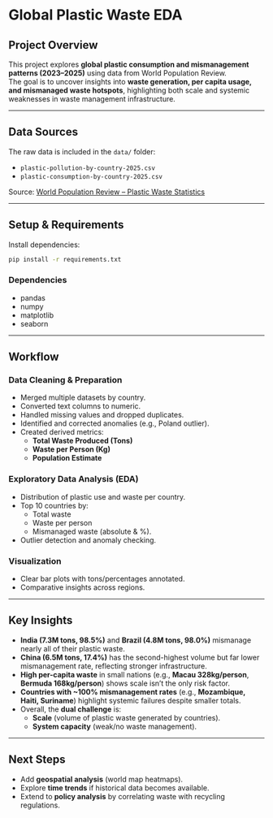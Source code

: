 # Global Plastic Waste EDA

## Project Overview
This project explores **global plastic consumption and mismanagement patterns (2023–2025)** using data from World Population Review.  
The goal is to uncover insights into **waste generation, per capita usage, and mismanaged waste hotspots**, highlighting both scale and systemic weaknesses in waste management infrastructure.  

---

## Data Sources
The raw data is included in the `data/` folder:
- `plastic-pollution-by-country-2025.csv`
- `plastic-consumption-by-country-2025.csv`

Source: [World Population Review – Plastic Waste Statistics](https://worldpopulationreview.com/)

---

## Setup & Requirements
Install dependencies:  
```bash
pip install -r requirements.txt
```


### Dependencies
- pandas  
- numpy  
- matplotlib  
- seaborn  

---

## Workflow

### Data Cleaning & Preparation
- Merged multiple datasets by country.  
- Converted text columns to numeric.  
- Handled missing values and dropped duplicates.  
- Identified and corrected anomalies (e.g., Poland outlier).  
- Created derived metrics:  
  - **Total Waste Produced (Tons)**  
  - **Waste per Person (Kg)**  
  - **Population Estimate**  

### Exploratory Data Analysis (EDA)
- Distribution of plastic use and waste per country.  
- Top 10 countries by:  
  - Total waste  
  - Waste per person  
  - Mismanaged waste (absolute & %).  
- Outlier detection and anomaly checking.  

### Visualization
- Clear bar plots with tons/percentages annotated.  
- Comparative insights across regions.  

---

## Key Insights
- **India (7.3M tons, 98.5%)** and **Brazil (4.8M tons, 98.0%)** mismanage nearly all of their plastic waste.  
- **China (6.5M tons, 17.4%)** has the second-highest volume but far lower mismanagement rate, reflecting stronger infrastructure.  
- **High per-capita waste** in small nations (e.g., **Macau 328kg/person**, **Bermuda 168kg/person**) shows scale isn’t the only risk factor.  
- **Countries with ~100% mismanagement rates** (e.g., **Mozambique, Haiti, Suriname**) highlight systemic failures despite smaller totals.  
- Overall, the **dual challenge** is:  
  - **Scale** (volume of plastic waste generated by countries).  
  - **System capacity** (weak/no waste management).  

---

## Next Steps
- Add **geospatial analysis** (world map heatmaps).  
- Explore **time trends** if historical data becomes available.  
- Extend to **policy analysis** by correlating waste with recycling regulations.  
